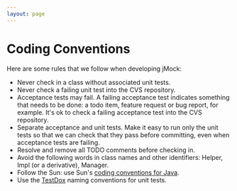 ```yaml
---
layout: page
---
```

Coding Conventions
==================

Here are some rules that we follow when developing jMock:

-   Never check in a class without associated unit tests.
-   Never check a failing unit test into the CVS repository.
-   Acceptance tests may fail. A failing acceptance test indicates something that needs to be done: a todo item, feature request or bug report, for example. It's ok to check a failing acceptance test into the CVS repository.
-   Separate acceptance and unit tests. Make it easy to run only the unit tests so that we can check that they pass before committing, even when acceptance tests are failing.
-   Resolve and remove all TODO comments before checking in.
-   Avoid the following words in class names and other identifiers: Helper, Impl (or a derivative), Manager.
-   Follow the Sun: use Sun's [coding conventions for Java](http://java.sun.com/docs/codeconv/).
-   Use the [TestDox](http://agiledox.sourceforge.net/) naming conventions for unit tests.
